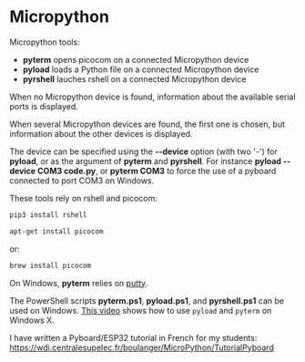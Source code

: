 # Micropython
Micropython tools:
- **pyterm** opens picocom on a connected Micropython device
- **pyload** loads a Python file on a connected Micropython device
- **pyrshell** lauches rshell on a connected Micropython device

When no Micropython device is found, information about the available serial ports is displayed.

When several Micropython devices are found, the first one is chosen, but information about the other devices is displayed.

The device can be specified using the **--device <dev>** option (with two '-') for **pyload**, or as the argument of **pyterm** and **pyrshell**. For instance **pyload --device COM3 code.py**, or **pyterm COM3** to force the use of a pyboard connected to port COM3 on Windows.

These tools rely on rshell and picocom:
```sh
pip3 install rshell
```
```sh
apt-get install picocom
```
or:
```sh
brew install picocom
```

On Windows, **pyterm** relies on [putty](https://www.putty.org/).

The PowerShell scripts **pyterm.ps1**, **pyload.ps1**, and **pyrshell.ps1** can be used on Windows.
[This video](https://wdi.centralesupelec.fr/boulanger/downloads/MicroPython/PyboardWinX.mp4) shows how to use ```pyload``` and ```pyterm``` on Windows X.

I have written a Pyboard/ESP32 tutorial in French for my students:
<https://wdi.centralesupelec.fr/boulanger/MicroPython/TutorialPyboard>
